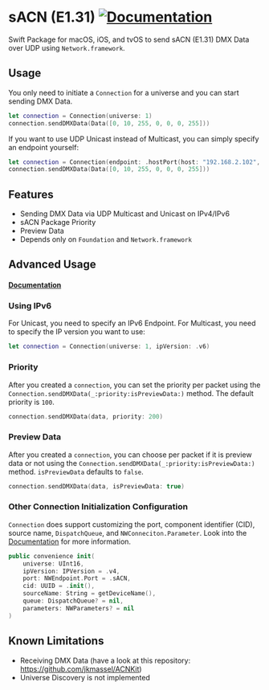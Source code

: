 # sACN (E1.31) [![Documentation](https://img.shields.io/badge/Documentation-<Color>.svg)](https://dnadoba.github.io/sACN/index.html)

Swift Package for macOS, iOS, and tvOS to send sACN (E1.31) DMX Data over UDP using `Network.framework`.

## Usage
You only need to initiate a `Connection` for a universe and you can start sending DMX Data.

```swift
let connection = Connection(universe: 1)
connection.sendDMXData(Data([0, 10, 255, 0, 0, 0, 255]))
```
If you want to use UDP Unicast instead of Multicast, you can simply specify an endpoint yourself:
```swift
let connection = Connection(endpoint: .hostPort(host: "192.168.2.102", .sACN), universe: 2)
connection.sendDMXData(Data([0, 10, 255, 0, 0, 0, 255]))
```

## Features
- Sending DMX Data via UDP Multicast and Unicast on IPv4/IPv6
- sACN Package Priority
- Preview Data
- Depends only on `Foundation` and `Network.framework`

## Advanced Usage
#### [Documentation](https://dnadoba.github.io/sACN/index.html)

### Using IPv6
For Unicast, you need to specify an IPv6 Endpoint. For Multicast, you need to specify the IP version you want to use:

```swift
let connection = Connection(universe: 1, ipVersion: .v6)
```

### Priority 
After you created a `connection`, you can set the priority per packet using the `Connection.sendDMXData(_:priority:isPreviewData:)` method. The default priority is `100`.

```swift
connection.sendDMXData(data, priority: 200)
```
### Preview Data
After you created a `connection`, you can choose per packet if it is preview data or not using the  `Connection.sendDMXData(_:priority:isPreviewData:)` method. `isPreviewData` defaults to `false`.

```swift
connection.sendDMXData(data, isPreviewData: true)
```
### Other Connection Initialization Configuration
`Connection` does support customizing the port, component identifier (CID), source name, `DispatchQueue`, and `NWConneciton.Parameter`. Look into the [Documentation](https://dnadoba.github.io/sACN/Classes/Connection.html#/s:4sACN10ConnectionC8universe9ipVersion4port3cid10sourceName5queue10parametersACs6UInt16V_AC9IPVersionO7Network10NWEndpointO4PortV10Foundation4UUIDVSSSo012OS_dispatch_J0CSgAO12NWParametersCSgtcfc) for more information.

```swift
public convenience init(
    universe: UInt16,
    ipVersion: IPVersion = .v4,
    port: NWEndpoint.Port = .sACN,
    cid: UUID = .init(),
    sourceName: String = getDeviceName(),
    queue: DispatchQueue? = nil,
    parameters: NWParameters? = nil
)
```

## Known Limitations
- Receiving DMX Data (have a look at this repository: https://github.com/jkmassel/ACNKit)
- Universe Discovery is not implemented
 
